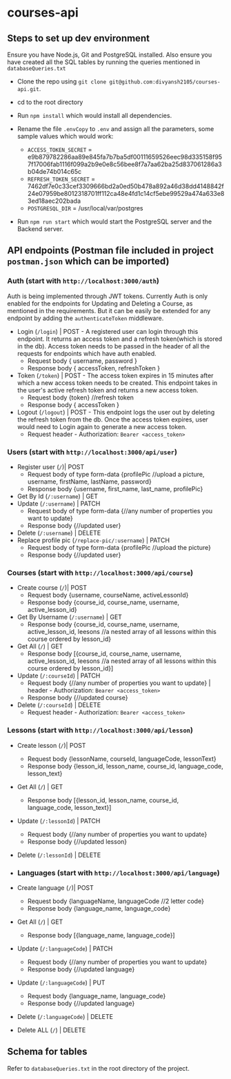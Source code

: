 # courses-api
## Steps to set up dev environment
Ensure you have Node.js, Git and PostgreSQL installed. Also ensure you have created all the SQL tables by running the queries mentioned in `databaseQueries.txt`

- Clone the repo using `git clone git@github.com:divyansh2105/courses-api.git`.
- cd to the root directory
- Run `npm install` which would install all dependencies.

- Rename the file `.envCopy` to `.env` and assign all the parameters, some sample values which would work:
  - `ACCESS_TOKEN_SECRET` = e9b879782286aa89e845fa7b7ba5df00111659526eec98d335158f957f17006fab1116f099a2b9e0e8c56bee8f7a7aa62ba25d837061286a3b04de74b014c65c
  - `REFRESH_TOKEN_SECRET` = 7462df7e0c33cef3309666bd2a0ed50b478a892a46d38dd4148842f24e07959be8012318701ff112ca48e4fd1c14cf5ebe99529a474a633e83ed18aec202bada
  - `POSTGRESQL_DIR` = /usr/local/var/postgres

- Run `npm run start` which would start the PostgreSQL server and the Backend server.


## API endpoints (Postman file included in project `postman.json` which can be imported)
### Auth (start with `http://localhost:3000/auth`)
Auth is being implemented through JWT tokens.
Currently Auth is only enabled for the endpoints for Updating and Deleting a Course, as mentioned in the requirements. But it can be easily be extended for any endpoint by adding the `authenticateToken` middleware.
- Login (`/login`) | POST - A registered user can login through this endpoint. It returns an access token and a refresh token(which is stored in the db). Access token needs to be passed in the header of all the requests for endpoints which have auth enabled.
  - Request body { username, password }
  - Response body { accessToken, refreshToken }
- Token (`/token`) | POST - The access token expires in 15 minutes after which a new access token needs to be created. This endpoint takes in the user's active refresh token and returns a new access token.
  - Request body {token} //refresh token
  - Response body { accessToken }
- Logout (`/logout`) | POST - This endpoint logs the user out by deleting the refresh token from the db. Once the access token expires, user would need to Login again to generate a new access token.
  - Request header - Authorization: `Bearer <access_token>`

### Users (start with `http://localhost:3000/api/user`)
- Register user (`/`)| POST
  - Request body of type form-data {profilePic //upload a picture, username, firstName, lastName, password}
  - Response body {username, first_name, last_name, profilePic}
- Get By Id (`/:username`) | GET
- Update (`/:username`) | PATCH
  - Request body of type form-data {//any number of properties you want to update}
  - Response body {//updated user}
- Delete (`/:username`) | DELETE
- Replace profile pic (`/replace-pic/:username`) | PATCH
  - Request body of type form-data {profilePic //upload the picture}
  - Response body {//updated user}
 
### Courses (start with `http://localhost:3000/api/course`)
- Create course (`/`)| POST
  - Request body {username, courseName, activeLessonId}
  - Response body {course_id, course_name, username, active_lesson_id}
- Get By Username (`/:username`) | GET
  - Response body {course_id, course_name, username, active_lesson_id, leesons //a nested array of all lessons within this course ordered by lesson_id}
- Get All (`/`) | GET
  - Response body [{course_id, course_name, username, active_lesson_id, leesons //a nested array of all lessons within this course ordered by lesson_id}]
- Update (`/:courseId`) | PATCH
  - Request body {//any number of properties you want to update} | header - Authorization: `Bearer <access_token>`
  - Response body {//updated course}
- Delete (`/:courseId`) | DELETE
   - Request header - Authorization: `Bearer <access_token>`
 
### Lessons (start with `http://localhost:3000/api/lesson`)
- Create lesson (`/`)| POST
  - Request body {lessonName, courseId, languageCode, lessonText}
  - Response body {lesson_id, lesson_name, course_id, language_code, lesson_text}
- Get All (`/`) | GET
  - Response body [{lesson_id, lesson_name, course_id, language_code, lesson_text}] 
- Update (`/:lessonId`) | PATCH
  - Request body {//any number of properties you want to update}
  - Response body {//updated lesson}
- Delete (`/:lessonId`) | DELETE

- ### Languages (start with `http://localhost:3000/api/language`)
- Create language (`/`)| POST
  - Request body {languageName, languageCode //2 letter code}
  - Response body {language_name, language_code}
- Get All (`/`) | GET
  - Response body [{language_name, language_code}] 
- Update (`/:languageCode`) | PATCH
  - Request body {//any number of properties you want to update}
  - Response body {//updated language}
- Update (`/:languageCode`) | PUT
  - Request body {language_name, language_code}
  - Response body {//updated language}
- Delete (`/:languageCode`) | DELETE
- Delete ALL (`/`) | DELETE

## Schema for tables
Refer to `databaseQueries.txt` in the root directory of the project.
